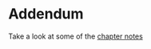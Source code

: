# Addendum

Take a look at some of the [chapter notes](https://github.com/paiml/python_devops_book/tree/master/notes)
